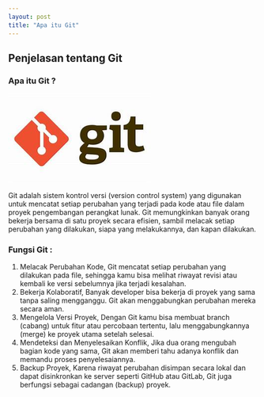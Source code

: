 ```yaml
---
layout: post
title: "Apa itu Git"
---
```


## Penjelasan tentang Git

### Apa itu Git ?

![Logo Git](/assets/images/logo_git.jpeg)

Git adalah sistem kontrol versi (version control system) yang digunakan untuk mencatat setiap perubahan yang terjadi pada kode atau file dalam proyek pengembangan perangkat lunak. Git memungkinkan banyak orang bekerja bersama di satu proyek secara efisien, sambil melacak setiap perubahan yang dilakukan, siapa yang melakukannya, dan kapan dilakukan.
### Fungsi Git :
1. Melacak Perubahan Kode, Git mencatat setiap perubahan yang dilakukan pada file, sehingga kamu bisa melihat riwayat revisi atau kembali ke versi sebelumnya jika terjadi kesalahan.
2. Bekerja Kolaboratif, Banyak developer bisa bekerja di proyek yang sama tanpa saling mengganggu. Git akan menggabungkan perubahan mereka secara aman.
3. Mengelola Versi Proyek, Dengan Git kamu bisa membuat branch (cabang) untuk fitur atau percobaan tertentu, lalu menggabungkannya (merge) ke proyek utama setelah selesai.
4. Mendeteksi dan Menyelesaikan Konflik, Jika dua orang mengubah bagian kode yang sama, Git akan memberi tahu adanya konflik dan memandu proses penyelesaiannya.
5. Backup Proyek, Karena riwayat perubahan disimpan secara lokal dan dapat disinkronkan ke server seperti GitHub atau GitLab, Git juga berfungsi sebagai cadangan (backup) proyek.

